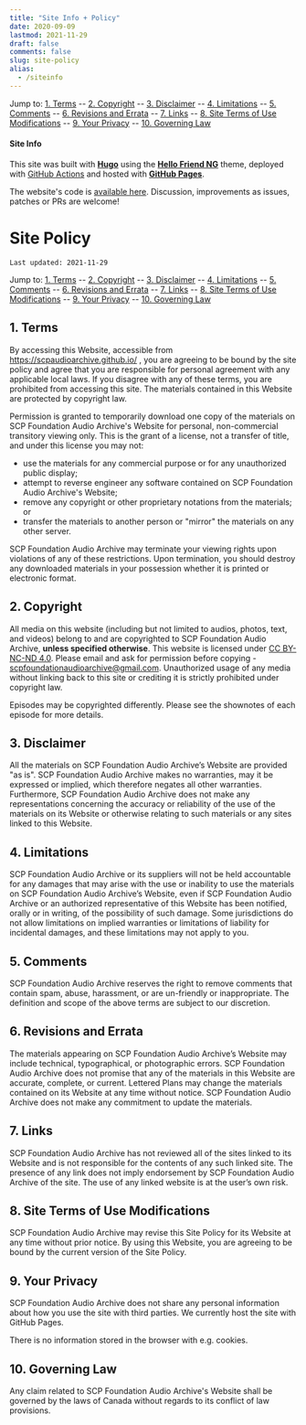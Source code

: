 ```yaml
---
title: "Site Info + Policy"
date: 2020-09-09
lastmod: 2021-11-29
draft: false
comments: false
slug: site-policy
alias:
  - /siteinfo
---
```


Jump to:
[1. Terms](#1-terms) --
[2. Copyright](#2-copyright) --
[3. Disclaimer](#3-disclaimer) --
[4. Limitations](#4-limitations) --
[5. Comments](#5-comments) --
[6. Revisions and Errata](#6-revisions-and-errata) --
[7. Links](#7-links) --
[8. Site Terms of Use Modifications](#8-site-terms-of-use-modifications) --
[9. Your Privacy](#9-your-privacy) --
[10. Governing Law](#10-governing-law)

#### Site Info

This site was built with **[Hugo](https://gohugo.io/)** using the **[Hello Friend NG](https://github.com/rhazdon/hugo-theme-hello-friend-ng/)** theme, deployed with [GitHub Actions](https://github.com/features/actions) and hosted with **[GitHub Pages](https://pages.github.com/)**.

The website's code is [available here](https://github.com/scpaudioarchive/website-site#readme). Discussion, improvements as issues, patches or PRs are welcome!

# Site Policy

```
Last updated: 2021-11-29
```

Jump to:
[1. Terms](#1-terms) --
[2. Copyright](#2-copyright) --
[3. Disclaimer](#3-disclaimer) --
[4. Limitations](#4-limitations) --
[5. Comments](#5-comments) --
[6. Revisions and Errata](#6-revisions-and-errata) --
[7. Links](#7-links) --
[8. Site Terms of Use Modifications](#8-site-terms-of-use-modifications) --
[9. Your Privacy](#9-your-privacy) --
[10. Governing Law](#10-governing-law)

## 1. Terms

By accessing this Website, accessible from https://scpaudioarchive.github.io/ , you
are agreeing to be bound by the site policy and agree that you are responsible for personal agreement with any
applicable local laws. If you disagree with any of these terms, you are prohibited from accessing this site.
The materials contained in this Website are protected by copyright law.

Permission is granted to temporarily download one copy of the materials on SCP Foundation Audio Archive's Website for personal,
non-commercial transitory viewing only. This is the grant of a license, not a transfer of title, and under this
license you may not:

- use the materials for any commercial purpose or for any unauthorized public display;
- attempt to reverse engineer any software contained on SCP Foundation Audio Archive's Website;
- remove any copyright or other proprietary notations from the materials; or
- transfer the materials to another person or "mirror" the materials on any other server.

SCP Foundation Audio Archive may terminate your viewing rights upon violations of any of these restrictions. Upon termination,
you should destroy any downloaded materials in your possession whether it is printed or electronic format.

## 2. Copyright

All media on this website (including but not limited to audios, photos, text, and videos) belong to and are copyrighted
to SCP Foundation Audio Archive, **unless specified otherwise**. This website is licensed under [CC BY-NC-ND 4.0](http://creativecommons.org/licenses/by-nc-nd/4.0/). Please email and ask for permission before copying - [scpfoundationaudioarchive@gmail.com](mailto:scpfoundationaudioarchive@gmail.com). Unauthorized usage of any media without linking back to this site or crediting it is strictly prohibited under copyright law.

Episodes may be copyrighted differently. Please see the shownotes of each episode for more details.

## 3. Disclaimer

All the materials on SCP Foundation Audio Archive’s Website are provided "as is". SCP Foundation Audio Archive makes no warranties, may it be
expressed or implied, which therefore negates all other warranties. Furthermore, SCP Foundation Audio Archive does not make any
representations concerning the accuracy or reliability of the use of the materials on its Website or otherwise
relating to such materials or any sites linked to this Website.

## 4. Limitations

SCP Foundation Audio Archive or its suppliers will not be held accountable for any damages that may arise with the use or inability to
use the materials on SCP Foundation Audio Archive’s Website, even if SCP Foundation Audio Archive or an authorized representative of this Website has
been notified, orally or in writing, of the possibility of such damage. Some jurisdictions do not allow limitations on
implied warranties or limitations of liability for incidental damages, and these limitations may not apply to you.

## 5. Comments

SCP Foundation Audio Archive reserves the right to remove comments that contain spam, abuse, harassment, or are un-friendly or inappropriate.
The definition and scope of the above terms are subject to our discretion.

## 6. Revisions and Errata

The materials appearing on SCP Foundation Audio Archive’s Website may include technical, typographical, or photographic errors.
SCP Foundation Audio Archive does not promise that any of the materials in this Website are accurate, complete, or current.
Lettered  Plans may change the materials contained on its Website at any time without notice. SCP Foundation Audio Archive does
not make any commitment to update the materials.

## 7. Links

SCP Foundation Audio Archive has not reviewed all of the sites linked to its Website and is not responsible for the contents of
any such linked site. The presence of any link does not imply endorsement by SCP Foundation Audio Archive of the site. The use
of any linked website is at the user’s own risk.

## 8. Site Terms of Use Modifications

SCP Foundation Audio Archive may revise this Site Policy for its Website at any time without prior notice. By using this Website,
you are agreeing to be bound by the current version of the Site Policy.

## 9. Your Privacy

SCP Foundation Audio Archive does not share any personal information about how you use the site with third parties. We currently
host the site with GitHub Pages.

There is no information stored in the browser with e.g. cookies.

## 10. Governing Law

Any claim related to SCP Foundation Audio Archive's Website shall be governed by the laws of Canada without regards to its conflict
of law provisions.
